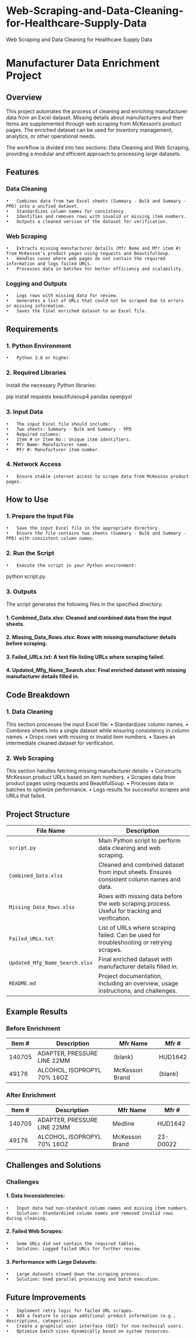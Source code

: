 # Web-Scraping-and-Data-Cleaning-for-Healthcare-Supply-Data
Web Scraping and Data Cleaning for Healthcare Supply Data

# Manufacturer Data Enrichment Project

## Overview

This project automates the process of cleaning and enriching manufacturer data from an Excel dataset. Missing details about manufacturers and their items are supplemented through web scraping from McKesson’s product pages. The enriched dataset can be used for inventory management, analytics, or other operational needs.

The workflow is divided into two sections: Data Cleaning and Web Scraping, providing a modular and efficient approach to processing large datasets.

## Features

### Data Cleaning
	•	Combines data from two Excel sheets (Summary - Bulk and Summary - PPD) into a unified dataset.
	•	Standardizes column names for consistency.
	•	Identifies and removes rows with invalid or missing item numbers.
	•	Outputs a cleaned version of the dataset for verification.

### Web Scraping
	•	Extracts missing manufacturer details (Mfr Name and Mfr item #) from McKesson’s product pages using requests and BeautifulSoup.
	•	Handles cases where web pages do not contain the required information and logs failed URLs.
	•	Processes data in batches for better efficiency and scalability.

### Logging and Outputs
	•	Logs rows with missing data for review.
	•	Generates a list of URLs that could not be scraped due to errors or missing information.
	•	Saves the final enriched dataset to an Excel file.

 ## Requirements

### 1. Python Environment
	•	Python 3.8 or higher

### 2. Required Libraries

Install the necessary Python libraries:

pip install requests beautifulsoup4 pandas openpyxl

### 3. Input Data
	•	The input Excel file should include:
	•	Two sheets: Summary - Bulk and Summary - PPD
	•	Required columns:
	•	Item # or Item No.: Unique item identifiers.
	•	Mfr Name: Manufacturer name.
	•	Mfr #: Manufacturer item number.

### 4. Network Access
	•	Ensure stable internet access to scrape data from McKesson product pages.

## How to Use

### 1. Prepare the Input File
	•	Save the input Excel file in the appropriate directory.
	•	Ensure the file contains two sheets (Summary - Bulk and Summary - PPD) with consistent column names.

### 2. Run the Script
	•	Execute the script in your Python environment:

 python script.py

### 3. Outputs

The script generates the following files in the specified directory:
####	1.	Combined_Data.xlsx: Cleaned and combined data from the input sheets.
####	2.	Missing_Data_Rows.xlsx: Rows with missing manufacturer details before scraping.
####	3.	Failed_URLs.txt: A text file listing URLs where scraping failed.
####	4.	Updated_Mfg_Name_Search.xlsx: Final enriched dataset with missing manufacturer details filled in.

## Code Breakdown

### 1. Data Cleaning

This section processes the input Excel file:
	•	Standardizes column names.
	•	Combines sheets into a single dataset while ensuring consistency in column names.
	•	Drops rows with missing or invalid item numbers.
	•	Saves an intermediate cleaned dataset for verification.

### 2. Web Scraping

This section handles fetching missing manufacturer details:
	•	Constructs McKesson product URLs based on item numbers.
	•	Scrapes data from product pages using requests and BeautifulSoup.
	•	Processes data in batches to optimize performance.
	•	Logs results for successful scrapes and URLs that failed.

## Project Structure

| File Name                     | Description                                                                                 |
|-------------------------------|---------------------------------------------------------------------------------------------|
| `script.py`                   | Main Python script to perform data cleaning and web scraping.                              |
| `Combined_Data.xlsx`          | Cleaned and combined dataset from input sheets. Ensures consistent column names and data.  |
| `Missing_Data_Rows.xlsx`      | Rows with missing data before the web scraping process. Useful for tracking and verification.|
| `Failed_URLs.txt`             | List of URLs where scraping failed. Can be used for troubleshooting or retrying scrapes.   |
| `Updated_Mfg_Name_Search.xlsx`| Final enriched dataset with manufacturer details filled in.                                |
| `README.md`                   | Project documentation, including an overview, usage instructions, and challenges.          |

## Example Results

### **Before Enrichment**
| Item #  | Description                   | Mfr Name       | Mfr #    |
|---------|-------------------------------|----------------|----------|
| 140705  | ADAPTER, PRESSURE LINE 22MM   | (blank)        | HUD1642  |
| 49176   | ALCOHOL, ISOPROPYL 70% 16OZ   | McKesson Brand | (blank)  |

### **After Enrichment**
| Item #  | Description                   | Mfr Name         | Mfr #    |
|---------|-------------------------------|------------------|----------|
| 140705  | ADAPTER, PRESSURE LINE 22MM   | Medline          | HUD1642  |
| 49176   | ALCOHOL, ISOPROPYL 70% 16OZ   | McKesson Brand   | 23-D0022 |

## Challenges and Solutions

### Challenges
####	1.	Data Inconsistencies:
	•	Input data had non-standard column names and missing item numbers.
	•	Solution: Standardized column names and removed invalid rows during cleaning.
####	2.	Failed Web Scrapes:
	•	Some URLs did not contain the required tables.
	•	Solution: Logged failed URLs for further review.
####	3.	Performance with Large Datasets:
	•	Large datasets slowed down the scraping process.
	•	Solution: Used parallel processing and batch execution.

## Future Improvements
	•	Implement retry logic for failed URL scrapes.
	•	Add a feature to scrape additional product information (e.g., descriptions, categories).
	•	Create a graphical user interface (GUI) for non-technical users.
	•	Optimize batch sizes dynamically based on system resources.
